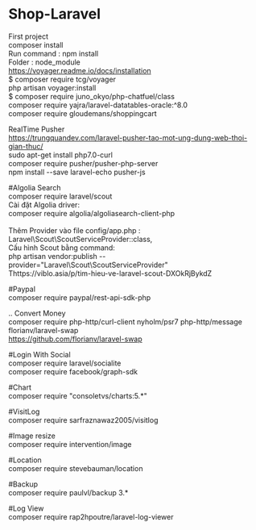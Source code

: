 # Shop-Laravel 

First project <br/>
composer install <br/>
Run command : npm install <br/>
Folder : node_module <br/>
https://voyager.readme.io/docs/installation <br/>
$ composer require tcg/voyager <br/>
php artisan voyager:install <br/>
$ composer require juno_okyo/php-chatfuel/class <br/>
composer require yajra/laravel-datatables-oracle:^8.0 <br/>
composer require gloudemans/shoppingcart <br/>


RealTime Pusher</br>
https://trungquandev.com/laravel-pusher-tao-mot-ung-dung-web-thoi-gian-thuc/ <br/>
sudo apt-get install php7.0-curl  <br/>
composer require pusher/pusher-php-server<br/>
npm install --save laravel-echo pusher-js<br/>

#Algolia Search <br/>
composer require laravel/scout<br/>
Cài đặt Algolia driver:<br/>
composer require algolia/algoliasearch-client-php<br/>
<br/>
Thêm Provider vào file config/app.php :<br/>
Laravel\Scout\ScoutServiceProvider::class,<br/>
Cấu hình Scout bằng command:<br/>
php artisan vendor:publish --provider="Laravel\Scout\ScoutServiceProvider"<br/>
Thttps://viblo.asia/p/tim-hieu-ve-laravel-scout-DXOkRjBykdZ <br/>

#Paypal<br/>
composer require paypal/rest-api-sdk-php<br/>

.. Convert Money<br/>
composer require php-http/curl-client nyholm/psr7 php-http/message florianv/laravel-swap<br/>
https://github.com/florianv/laravel-swap<br/>

#Login With Social<br/>
composer require laravel/socialite<br/>
composer require facebook/graph-sdk<br/>

#Chart <br/>
composer require "consoletvs/charts:5.*"<br/>

#VisitLog <br/>
composer require sarfraznawaz2005/visitlog<br/>

#Image resize<br/>
composer require intervention/image<br/>

#Location <br/>
composer require stevebauman/location<br/>

#Backup <br/>
composer require paulvl/backup 3.*<br/>

#Log View<br/>
composer require rap2hpoutre/laravel-log-viewer<br/>
